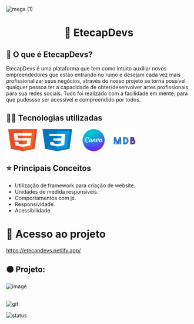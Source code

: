 ![mega (1)](https://user-images.githubusercontent.com/90512847/214070340-ea0fef2e-7ef3-4dda-b92d-f5be060ea37c.png)

<div align="center">
  <h1> 🧡 EtecapDevs </h1>
</div>

## 🤔 O que é EtecapDevs?

EtecapDevs é uma plataforma que tem como intuito auxiliar novos empreendedores que estão entrando no rumo e desejam cada vez mais profissionalizar seus negócios, através do nosso projeto se torna possível qualquer pessoa ter a capacidade de obter/desenvolver artes profissionais para sua redes sociais. Tudo foi realizado com a facilidade em mente, para que pudessse ser acessível e compreendido por todos.

## 👨‍💻 Tecnologias utilizadas

<div align="left">
  <img src="assets/html.svg" height="60" width="90" alt="html5 logo"  />
  <img src="assets/css.svg" height="60" width="90" alt="css3 logo"  />
  <img src="assets/Design sem nome (1).svg" height="60" width="60" alt="canva logo"  style="margin:0px 20px"/>
  <img src="assets/Design sem nome.svg" height="60" width="60" alt="mdb logo"  />
</div>

## ⭐ Principais Conceitos

- Utilização de framework para criação de website.
- Unidades de medida responsíveis.
- Comportamentos com js.
- Responsividade.
- Acessibilidade.

# 📁 Acesso ao projeto

https://etecapdevs.netlify.app/

## 🟠 Projeto:

![image](https://user-images.githubusercontent.com/90512847/214071571-db202cff-fa51-41b5-9ac6-cabcb6eeee41.png)

<br>

<img src="assets/Video_230123130810.gif" height="480" width="1920" alt="gif"  />

![status](https://user-images.githubusercontent.com/90512847/214071333-70fd0716-27f3-4783-b61a-84ac36f22d45.png)
